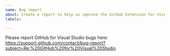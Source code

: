 ```yaml
---
name: Bug report
about: Create a report to help us improve the GitHub Extension for Visual Studio
labels: 

---
```


Please report GitHub for Visual Studio bugs here:
https://support.github.com/contact/bug-report?subject=Re:%20GitHub%20for%20Visual%20Studio
